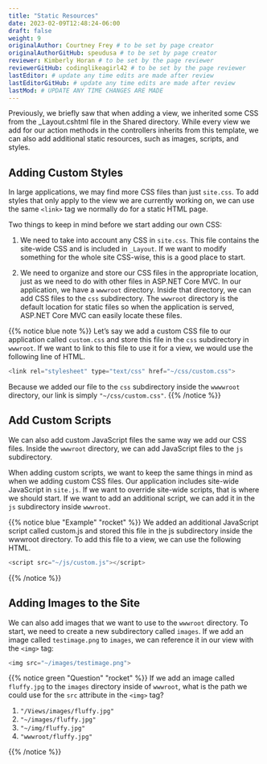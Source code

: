 ```yaml
---
title: "Static Resources"
date: 2023-02-09T12:48:24-06:00
draft: false
weight: 9
originalAuthor: Courtney Frey # to be set by page creator
originalAuthorGitHub: speudusa # to be set by page creator
reviewer: Kimberly Horan # to be set by the page reviewer
reviewerGitHub: codinglikeagirl42 # to be set by the page reviewer
lastEditor: # update any time edits are made after review
lastEditorGitHub: # update any time edits are made after review
lastMod: # UPDATE ANY TIME CHANGES ARE MADE
---
```


Previously, we briefly saw that when adding a view, we inherited some CSS from the _Layout.cshtml file in the Shared directory. While every view we add for our action methods in the controllers inherits from this template, we can also add additional static resources, such as images, scripts, and styles.

## Adding Custom Styles

In large applications, we may find more CSS files than just `site.css`. To add styles that only apply to the view we are currently working on, we can use the same `<link>` tag we normally do for a static HTML page.

Two things to keep in mind before we start adding our own CSS:

1. We need to take into account any CSS in `site.css`. This file contains the site-wide CSS and is included in `_Layout`. If we want to modify something for the whole site CSS-wise, this is a good place to start.

1. We need to organize and store our CSS files in the appropriate location, just as we need to do with other files in ASP.NET Core MVC. In our application, we have a `wwwroot` directory. Inside that directory, we can add CSS files to the `css` subdirectory. The `wwwroot` directory is the default location for static files so when the application is served, ASP.NET Core MVC can easily locate these files.

{{% notice blue note %}}
Let’s say we add a custom CSS file to our application called `custom.css` and store this file in the `css` subdirectory in `wwwroot`. If we want to link to this file to use it for a view, we would use the following line of HTML.

```csharp
<link rel="stylesheet" type="text/css" href="~/css/custom.css">
```

Because we added our file to the `css` subdirectory inside the `wwwwroot` directory, our link is simply `"~/css/custom.css"`.
{{% /notice %}}

## Add Custom Scripts

We can also add custom JavaScript files the same way we add our CSS files. Inside the `wwwroot` directory, we can add JavaScript files to the `js` subdirectory.

When adding custom scripts, we want to keep the same things in mind as when we adding custom CSS files. Our application includes site-wide JavaScript in `site.js`. If we want to override site-wide scripts, that is where we should start. If we want to add an additional script, we can add it in the `js` subdirectory inside `wwwroot`.

{{% notice blue "Example" "rocket" %}}
We added an additional JavaScript script called custom.js and stored this file in the js subdirectory inside the wwwroot directory. To add this file to a view, we can use the following HTML.
```csharp
<script src="~/js/custom.js"></script>
```
{{% /notice %}}

## Adding Images to the Site

We can also add images that we want to use to the `wwwroot` directory. To start, we need to create a new subdirectory called `images`. If we add an image called `testimage.png` to `images`, we can reference it in our view with the `<img>` tag:

```csharp
<img src="~/images/testimage.png">
```

{{% notice green "Question" "rocket" %}}
If we add an image called `fluffy.jpg` to the `images` directory inside of `wwwroot`, what is the path we could use for the `src` attribute in the `<img>` tag?

1. `"/Views/images/fluffy.jpg"`
1. `"~/images/fluffy.jpg"`
1. `"~/img/fluffy.jpg"`
1. `"wwwroot/fluffy.jpg"`

<!-- ans:  `"~/images/fluffy.jpg"` -->
{{% /notice %}}

